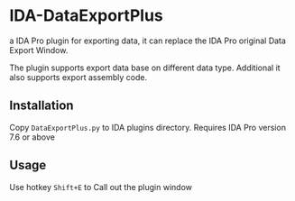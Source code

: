 # IDA-DataExportPlus
a IDA Pro plugin for exporting data, it can replace the IDA Pro original Data Export Window.

The plugin supports export data base on different data type. Additional it also supports export assembly code.

## Installation
Copy `DataExportPlus.py` to IDA plugins directory. Requires IDA Pro version 7.6 or above

## Usage
Use hotkey `Shift+E` to Call out the plugin window



